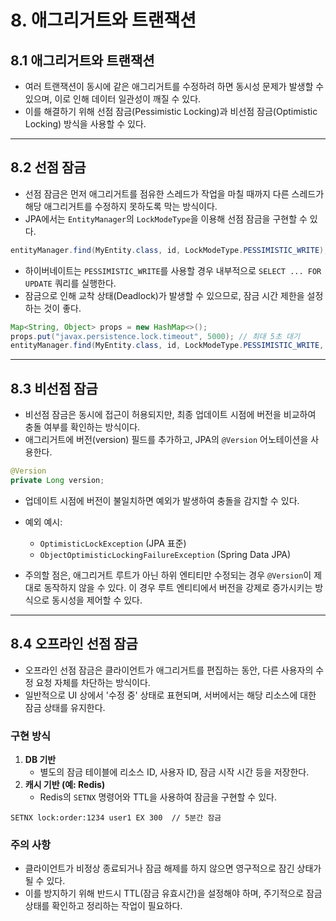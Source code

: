 # 8. 애그리거트와 트랜잭션

## 8.1 애그리거트와 트랜잭션

- 여러 트랜잭션이 동시에 같은 애그리거트를 수정하려 하면 동시성 문제가 발생할 수 있으며, 이로 인해 데이터 일관성이 깨질 수 있다.
- 이를 해결하기 위해 선점 잠금(Pessimistic Locking)과 비선점 잠금(Optimistic Locking) 방식을 사용할 수 있다.

---

## 8.2 선점 잠금

- 선점 잠금은 먼저 애그리거트를 점유한 스레드가 작업을 마칠 때까지 다른 스레드가 해당 애그리거트를 수정하지 못하도록 막는 방식이다.
- JPA에서는 `EntityManager`의 `LockModeType`을 이용해 선점 잠금을 구현할 수 있다.

```java
entityManager.find(MyEntity.class, id, LockModeType.PESSIMISTIC_WRITE);
```

- 하이버네이트는 `PESSIMISTIC_WRITE`를 사용할 경우 내부적으로 `SELECT ... FOR UPDATE` 쿼리를 실행한다.
- 잠금으로 인해 교착 상태(Deadlock)가 발생할 수 있으므로, 잠금 시간 제한을 설정하는 것이 좋다.

```java
Map<String, Object> props = new HashMap<>();
props.put("javax.persistence.lock.timeout", 5000); // 최대 5초 대기
entityManager.find(MyEntity.class, id, LockModeType.PESSIMISTIC_WRITE, props);
```

---

## 8.3 비선점 잠금

- 비선점 잠금은 동시에 접근이 허용되지만, 최종 업데이트 시점에 버전을 비교하여 충돌 여부를 확인하는 방식이다.
- 애그리거트에 버전(version) 필드를 추가하고, JPA의 `@Version` 어노테이션을 사용한다.

```java
@Version
private Long version;
```

- 업데이트 시점에 버전이 불일치하면 예외가 발생하여 충돌을 감지할 수 있다.
- 예외 예시:
  - `OptimisticLockException` (JPA 표준)
  - `ObjectOptimisticLockingFailureException` (Spring Data JPA)

- 주의할 점은, 애그리거트 루트가 아닌 하위 엔티티만 수정되는 경우 `@Version`이 제대로 동작하지 않을 수 있다. 이 경우 루트 엔티티에서 버전을 강제로 증가시키는 방식으로 동시성을 제어할 수 있다.

---

## 8.4 오프라인 선점 잠금

- 오프라인 선점 잠금은 클라이언트가 애그리거트를 편집하는 동안, 다른 사용자의 수정 요청 자체를 차단하는 방식이다.
- 일반적으로 UI 상에서 '수정 중' 상태로 표현되며, 서버에서는 해당 리소스에 대한 잠금 상태를 유지한다.

### 구현 방식

1. **DB 기반**
   - 별도의 잠금 테이블에 리소스 ID, 사용자 ID, 잠금 시작 시간 등을 저장한다.
2. **캐시 기반 (예: Redis)**
   - Redis의 `SETNX` 명령어와 TTL을 사용하여 잠금을 구현할 수 있다.

```text
SETNX lock:order:1234 user1 EX 300  // 5분간 잠금
```

### 주의 사항

- 클라이언트가 비정상 종료되거나 잠금 해제를 하지 않으면 영구적으로 잠긴 상태가 될 수 있다.
- 이를 방지하기 위해 반드시 TTL(잠금 유효시간)을 설정해야 하며, 주기적으로 잠금 상태를 확인하고 정리하는 작업이 필요하다.
